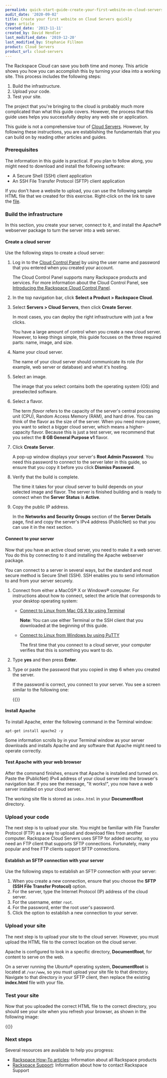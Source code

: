```yaml
---
permalink: quick-start-guide-create-your-first-website-on-cloud-servers/
audit_date: '2020-09-02'
title: Create your first website on Cloud Servers quickly
type: article
created_date: '2013-11-11'
created_by: David Hendler
last_modified_date: '2019-12-20'
last_modified_by: Stephanie Fillmon
product: Cloud Servers
product_url: cloud-servers
---
```


The Rackspace Cloud can save you both time and money. This article shows
you how you can accomplish this by turning your idea into a working site.
This process includes the following steps:

1.  Build the infrastructure.
2.  Upload your code.
3.  Test your site.

The project that you're bringing to the cloud is probably much more
complicated than what this guide covers. However, the process that this
guide uses helps you successfully deploy any web site or application.

This guide is not a comprehensive tour of [Cloud
Servers](https://www.rackspace.com/cloud/servers).
However, by following these instructions, you are establishing the
fundamentals that you can build on by reading other articles and guides.

### Prerequisites

The information in this guide is practical. If you plan to follow along, you
might need to download and install the following software:

  - A Secure Shell (SSH) client application
  - An SSH File Transfer Protocol (SFTP) client application

If you don't have a website to upload, you can use the following sample HTML
file that we created for this exercise. Right-click on the link to save the [file](index.html).

### Build the infrastructure

In this section, you create your server, connect to it, and install the
Apache&reg; webserver package to turn the server into a web server.

#### Create a cloud server

Use the following steps to create a cloud server:

1.  Log in to the [Cloud Control Panel](https://login.rackspace.com) by using
    the user name and password that you entered when you created your account.

    The Cloud Control Panel supports many Rackspace products and services. For
    more information about the Cloud Control Panel, see [Introducing the
    Rackspace Cloud Control
    Panel](/support/how-to/introducing-the-rackspace-cloud-control-panel).

2.  In the top navigation bar, click **Select a Product > Rackspace Cloud**.

3.  Select **Servers > Cloud Servers**, then click **Create Server**.

    In most cases, you can deploy the right infrastructure with just a
    few clicks.

    You have a large amount of control when you create a new cloud server. However, to keep things simple, this guide focuses on the three required
    parts: name, image, and size.

3.  Name your cloud server.

    The name of your cloud server should communicate its role (for
    example, web server or database) and what it's hosting.

4.  Select an image.

    The image that you select contains both the operating system (OS) and
    preselected software.

5.  Select a flavor.

    The term _flavor_ refers to the capacity of the server's central
    processing unit (CPU), Random Access Memory (RAM), and hard drive.
    You can think of the flavor as the size of the server. When you need
    more power, you want to select a bigger cloud server, which means a
    higher-capacity flavor. Because this is just a test server, we
    recommend that you select the **8 GB General Purpose v1** flavor.

6.  Click **Create Server**.

    A pop-up window displays your server's **Root Admin Password**.
    You need this password to connect to the server later in this guide,
    so ensure that you copy it before you click **Dismiss Password**.

7.  Verify that the build is complete.

    The time it takes for your cloud server to build depends on your
    selected image and flavor. The server is finished building
    and is ready to connect when the **Server Status** is **Active**.

8.  Copy the public IP address.

    In the **Networks and Security Groups** section of the **Server Details**
    page, find and copy the server's IPv4 address (PublicNet) so that you can
    use it in the next section.

#### Connect to your server

Now that you have an active cloud server, you need to make it a
web server. You do this by connecting to it and installing the
Apache webserver package.

You can connect to a server in several ways, but the standard and most
secure method is Secure Shell (SSH). SSH enables you to send
information to and from your server securely.

1.  Connect from either a MacOS&reg; X or Windows&reg; computer. For
    instructions about how to connect, select the article that corresponds
    to your desktop operating system:

    -   [Connect to Linux from Mac OS X by using
        Terminal](/support/how-to/connecting-to-linux-from-mac-os-x-by-using-terminal/)

        **Note**: You can use either Terminal or the SSH client
        that you downloaded at the beginning of this guide.

    -   [Connect to Linux from Windows by using
        PuTTY](/support/how-to/connecting-to-linux-from-windows-by-using-putty)

        The first time that you connect to a cloud server, your computer
        verifies that this is something you want to do.

2.  Type **yes** and then press **Enter**.

3.  Type or paste the password that you copied in step 6 when you
    created the server.

    If the password is correct, you connect to your server. You see
    a screen similar to the following one:

    {{<image src="3768.16.png" alt="" title="">}}

#### Install Apache

To install Apache, enter the following command in the Terminal window:

    apt-get install apache2 -y

Some information scrolls by in your Terminal window as your server
downloads and installs Apache and any software that Apache might need to
operate correctly.

#### Test Apache with your web browser

After the command finishes, ensure that Apache is installed
and turned on. Paste the (PublicNet) IPv4 address of your cloud server
into the browser's navigation bar. If you see the message, "It works!",
you now have a web server installed on your cloud server.

The working site file is stored as ``index.html`` in your
**DocumentRoot** directory.

### Upload your code

The next step is to upload your site. You might be familiar with File
Transfer Protocol (FTP) as a way to upload and download files
from another computer. Rackspace Cloud Servers uses SFTP for added security,
so you need an FTP client that supports SFTP connections. Fortunately, many
popular and free FTP clients support SFTP connections.

#### Establish an SFTP connection with your server

Use the following steps to establish an SFTP connection with your server:

1.  When you create a new connection, ensure that you choose the **SFTP (SSH
    File Transfer Protocol)** option.
3.  For the server, type the Internet Protocol (IP) address of the cloud
    server.
4.  For the username, enter ``root``.
5.  For the password, enter the root user's password.
6.  Click the option to establish a new connection to your server.

### Upload your site

The next step is to upload your site to the cloud server. However, you must
upload the HTML file to the correct location on the cloud server.

Apache is configured to look in a specific directory, **DocumentRoot**, for
content to serve on the web.

On a server running the Ubuntu&reg; operating system, **DocumentRoot** is
located at ``/var/www``, so you must upload your site file to that directory.
Navigate to that directory in your SFTP client, then replace the existing
**index.html** file with your file.

### Test your site

Now that you uploaded the correct HTML file to the correct directory, you
should see your site when you refresh your browser, as shown in the following
image:

{{<image src="3768.26.png" alt="" title="">}}

### Next steps

Several resources are available to help you progress:

- [Rackspace How-To articles](/support/how-to/): Information about all
  Rackspace products
- [Rackspace Support](https://www.rackspace.com/support): Information about
  how to contact Rackspace Support
